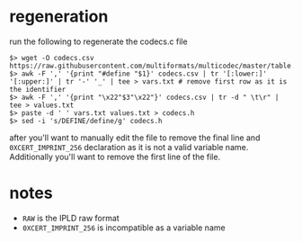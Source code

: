 # regeneration	

run the following to regenerate the codecs.c file

```shell
$> wget -O codecs.csv https://raw.githubusercontent.com/multiformats/multicodec/master/table.csv
$> awk -F ',' '{print "#define "$1}' codecs.csv | tr '[:lower:]' '[:upper:]' | tr '-' '_' | tee > vars.txt # remove first row as it is the identifier
$> awk -F ',' '{print "\x22"$3"\x22"}' codecs.csv | tr -d " \t\r" | tee > values.txt
$> paste -d ' ' vars.txt values.txt > codecs.h
$> sed -i 's/DEFINE/define/g' codecs.h
```

after you'll want to manually edit the file to remove the final line and `0XCERT_IMPRINT_256` declaration as it is not a valid variable name. Additionally you'll want to remove the first line of the file.

# notes

* `RAW` is the IPLD raw format
* `0XCERT_IMPRINT_256` is incompatible as a variable name